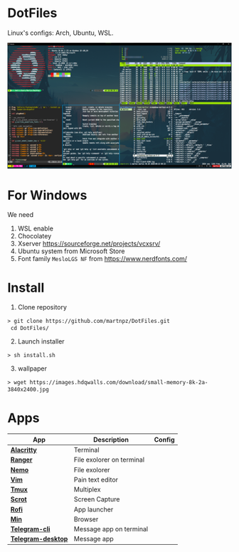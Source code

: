 # DotFiles
Linux's configs: Arch, Ubuntu, WSL.

![Terminal](SetUp.png)


# For Windows
 
 We need
 1. WSL enable
 2. Chocolatey
 3. Xserver https://sourceforge.net/projects/vcxsrv/
 4. Ubuntu system from Microsoft Store
 5. Font family ```MesloLGS NF``` from https://www.nerdfonts.com/

# Install

1. Clone repository
```
> git clone https://github.com/martnpz/DotFiles.git
 cd DotFiles/
```
2. Launch installer
```
> sh install.sh
```
3. wallpaper
```
> wget https://images.hdqwalls.com/download/small-memory-8k-2a-3840x2400.jpg
```

# Apps 

| App                                                                     | Description                   | Config                |
| ------------------------------------------------------------------------|-------------------------------| ----------------------|
| **[Alacritty](https://github.com/alacritty/alacritty)**                 | Terminal                      |
| **[Ranger](https://github.com/ranger/ranger)**                          | File exolorer on terminal     |
| **[Nemo](https://wiki.archlinux.org/index.php/Nemo)**                   | File exolorer                 |
| **[Vim](https://wiki.archlinux.org/index.php/Vim)**                     | Pain text editor              |
| **[Tmux](https://github.com/tmux/tmux/wiki)**                           | Multiplex                     |
| **[Scrot](https://github.com/resurrecting-open-source-projects/scrot)** | Screen Capture                |
| **[Rofi](https://wiki.archlinux.org/index.php/Rofi)**                   | App launcher                  |
| **[Min](https://www.archlinux.org/packages/community/any/min/)**        | Browser                       |
| **[Telegram-cli](https://github.com/vysheng/tg)**                       | Message app on terminal       |
| **[Telegram-desktop](https://wiki.archlinux.org/index.php/Telegram)**   | Message app                   |
